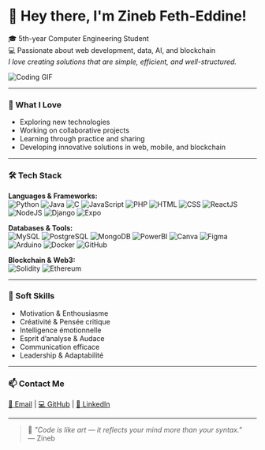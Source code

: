 # 👋 Hey there, I'm Zineb Feth-Eddine!

🎓 5th-year Computer Engineering Student  
💻 Passionate about web development, data, AI, and blockchain  
*I love creating solutions that are simple, efficient, and well-structured.*

![Coding GIF](https://media.giphy.com/media/26tn33aiTi1jkl6H6/giphy.gif)

---

### 🌱 What I Love
- Exploring new technologies  
- Working on collaborative projects  
- Learning through practice and sharing  
- Developing innovative solutions in web, mobile, and blockchain  

---

### 🛠 Tech Stack

**Languages & Frameworks:**  
![Python](https://img.shields.io/badge/Python-3776AB?style=for-the-badge&logo=python&logoColor=white)
![Java](https://img.shields.io/badge/Java-007396?style=for-the-badge&logo=java&logoColor=white)
![C](https://img.shields.io/badge/C-555555?style=for-the-badge&logo=c&logoColor=white)
![JavaScript](https://img.shields.io/badge/JS-F7DF1E?style=for-the-badge&logo=javascript&logoColor=black)
![PHP](https://img.shields.io/badge/PHP-777BB4?style=for-the-badge&logo=php&logoColor=white)
![HTML](https://img.shields.io/badge/HTML-E34F26?style=for-the-badge&logo=html5&logoColor=white)
![CSS](https://img.shields.io/badge/CSS-1572B6?style=for-the-badge&logo=css3&logoColor=white)
![ReactJS](https://img.shields.io/badge/React-61DAFB?style=for-the-badge&logo=react&logoColor=black)
![NodeJS](https://img.shields.io/badge/Node.js-339933?style=for-the-badge&logo=nodedotjs&logoColor=white)
![Django](https://img.shields.io/badge/Django-092E20?style=for-the-badge&logo=django&logoColor=white)
![Expo](https://img.shields.io/badge/Expo-000020?style=for-the-badge&logo=expo&logoColor=white)

**Databases & Tools:**  
![MySQL](https://img.shields.io/badge/MySQL-4479A1?style=for-the-badge&logo=mysql&logoColor=white)
![PostgreSQL](https://img.shields.io/badge/PostgreSQL-336791?style=for-the-badge&logo=postgresql&logoColor=white)
![MongoDB](https://img.shields.io/badge/MongoDB-47A248?style=for-the-badge&logo=mongodb&logoColor=white)
![PowerBI](https://img.shields.io/badge/Power%20BI-F2C80F?style=for-the-badge&logo=microsoftpowerbi&logoColor=black)
![Canva](https://img.shields.io/badge/Canva-00C4CC?style=for-the-badge&logo=canva&logoColor=white)
![Figma](https://img.shields.io/badge/Figma-F24E1E?style=for-the-badge&logo=figma&logoColor=white)
![Arduino](https://img.shields.io/badge/Arduino-00979D?style=for-the-badge&logo=arduino&logoColor=white)
![Docker](https://img.shields.io/badge/Docker-2496ED?style=for-the-badge&logo=docker&logoColor=white)
![GitHub](https://img.shields.io/badge/GitHub-181717?style=for-the-badge&logo=github&logoColor=white)

**Blockchain & Web3:**  
![Solidity](https://img.shields.io/badge/Solidity-363636?style=for-the-badge&logo=solidity&logoColor=white)
![Ethereum](https://img.shields.io/badge/Ethereum-627EEA?style=for-the-badge&logo=ethereum&logoColor=white)


---

### 🧠 Soft Skills
- Motivation & Enthousiasme  
- Créativité & Pensée critique  
- Intelligence émotionnelle  
- Esprit d’analyse & Audace  
- Communication efficace  
- Leadership & Adaptabilité  

---

### 📫 Contact Me
[📧 Email](mailto:zineb.fetheddine.15@gmail.com) | [💻 GitHub](https://github.com/zinebfthdn) | [🔗 LinkedIn](https://www.linkedin.com/in/zineb-feth-eddine-36891b237/)

---

> 🌸 *"Code is like art — it reflects your mind more than your syntax."*  
> — Zineb
